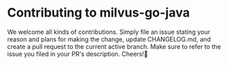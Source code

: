 # Contributing to milvus-go-java

We welcome all kinds of contributions. Simply file an issue stating your reason
and plans for making the change, update CHANGELOG.md, and create a pull request 
to the current active branch. Make sure to refer to the issue you filed in your 
PR's description. Cheers!:tada:
